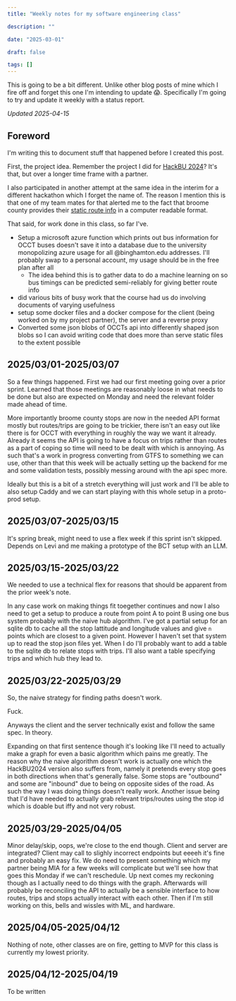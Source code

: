 ```yaml
---
title: "Weekly notes for my software engineering class"

description: ""

date: "2025-03-01"

draft: false

tags: []
---
```


This is going to be a bit different. 
Unlike other blog posts of mine which I fire off and forget this one I'm intending to update 😱.
Specifically I'm going to try and update it weekly with a status report.

*Updated 2025-04-15*

## Foreword

I'm writing this to document stuff that happened before I created this post.

First, the project idea.
Remember the project I did for [HackBU 2024](/posts/HackBU2024/)?
It's that, but over a longer time frame with a partner.

I also participated in another attempt at the same idea in the interim for a different hackathon which I forget the name of.
The reason I mention this is that one of my team mates for that alerted me to the fact that broome county provides their [static route info](https://www.broomecountyny.gov/transit/gtfs) in a computer readable format.

That said, for work done in this class, so far I've.

- Setup a microsoft azure function which prints out bus information for OCCT buses doesn't save it into a database due to the university monopolizing azure usage for all @binghamton.edu addresses. I'll probably swap to a personal account, my usage should be in the free plan after all
    - The idea behind this is to gather data to do a machine learning on so bus timings can be predicted semi-reliably for giving better route info
- did various bits of busy work that the course had us do involving documents of varying usefulness
- setup some docker files and a docker compose for the client (being worked on by my project partner), the server and a reverse proxy
- Converted some json blobs of OCCTs api into differently shaped json blobs so I can avoid writing code that does more than serve static files to the extent possible



## 2025/03/01-2025/03/07

So a few things happened. First we had our first meeting going over a prior sprint. Learned that those meetings are reasonably loose in what needs to be done but also are expected on Monday and need the relevant folder made ahead of time.

More importantly broome county stops are now in the needed API format mostly but routes/trips are going to be trickier, there isn't an easy out like there is for OCCT with everything in roughly the way we want it already.
Already it seems the API is going to have a focus on trips rather than routes as a part of coping so time will need to be dealt with which is annoying.
As such that's a work in progress converting from GTFS to something we can use, other than that this week will be actually setting up the backend for me and some validation tests, possibly messing around with the api spec more.

Ideally but this is a bit of a stretch everything will just work and I'll be able to also setup Caddy and we can start playing with this whole setup in a proto-prod setup.

## 2025/03/07-2025/03/15

It's spring break, might need to use a flex week if this sprint isn't skipped.
Depends on Levi and me making a prototype of the BCT setup with an LLM.

## 2025/03/15-2025/03/22

We needed to use a technical flex for reasons that should be apparent from the prior week's note.

In any case work on making things fit toegether continues and now I also need to get a setup to produce a route from point A to point B using one bus system probably with the naive hub algorithm.
I've got a partial setup for an sqlite db to cache all the stop lattitude and longitude values and give `n` points which are closest to a given point.
However I haven't set that system up to read the stop json files yet.
When I do I'll probably want to add a table to the sqlite db to relate stops with trips.
I'll also want a table specifying trips and which hub they lead to.

## 2025/03/22-2025/03/29

So, the naive strategy for finding paths doesn't work.

Fuck.

Anyways the client and the server technically exist and follow the same spec.
In theory.

Expanding on that first sentence though it's looking like I'll need to actually make a graph for even a basic algorithm which pains me greatly.
The reason why the naive algorithm doesn't work is actually one which the HackBU2024 version also suffers from, namely it pretends every stop  goes in both directions when that's generally false.
Some stops are "outbound" and some are "inbound" due to being on opposite sides of the road.
As such the way I was doing things doesn't really work.
Another issue being that I'd have needed to actually grab relevant trips/routes using the stop id which is doable but iffy and not very robust.

## 2025/03/29-2025/04/05

Minor delay/skip, oops, we're close to the end though.
Client and server are integrated?
Client may call to slighly incorrect endpoints but eeeeh it's fine and probably an easy fix.
We do need to present something which my partner being MIA for a few weeks will complicate but we'll see how that goes this Monday if we can't reschedule.
Up next comes my reckoning though as I actually need to do things with the graph.
Afterwards will probably be reconciling the API to actually be a sensible interface to how routes, trips and stops actually interact with each other.
Then if I'm still working on this, bells and wissles with ML, and hardware.

## 2025/04/05-2025/04/12

Nothing of note, other classes are on fire, getting to MVP for this class is currently my lowest priority.

## 2025/04/12-2025/04/19

To be written
